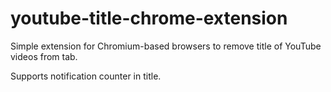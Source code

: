 # youtube-title-chrome-extension

Simple extension for Chromium-based browsers to remove title of YouTube videos from tab.

Supports notification counter in title. 
